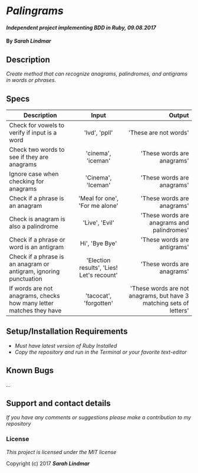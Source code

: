 # _Palingrams_

#### _Independent project implementing BDD in Ruby, 09.08.2017_

#### By _**Sarah Lindmar**_

## Description

_Create method that can recognize anagrams, palindromes, and antigrams in words or phrases._

## Specs

| Description        | Input           | Output  |
| ------------------ |:-------------:| -----:|
| Check for vowels to verify if input is a word    | 'lvd', 'ppll' | 'These are not words' |
| Check two words to see if they are anagrams     | 'cinema', 'iceman'     | 'These words are anagrams'|
| Ignore case when checking for anagrams| 'Cinema', 'Iceman'     | 'These words are anagrams' |
| Check if a phrase is an anagram| 'Meal for one', 'For me alone'     | 'These words are anagrams' |
| Check is anagram is also a palindrome| 'Live', 'Evil'    | 'These words are anagrams and palindromes' |
| Check if a phrase or word is an antigram| Hi', 'Bye Bye'     | 'These words are antigrams' |
| Check if a phrase is an anagram or antigram, ignoring punctuation| 'Election results', 'Lies! Let's recount'  | 'These words are anagrams' |
| If words are not anagrams, checks how many letter matches they have| 'tacocat', 'forgotten'  | 'These words are not anagrams, but have 3 matching sets of letters' |

## Setup/Installation Requirements

* _Must have latest version of Ruby Installed_
* _Copy the repository and run in the Terminal or your favorite text-editor_


## Known Bugs

_..._

## Support and contact details

_If you have any comments or suggestions please make a contribution to my repository_

### License

*This project is licensed under the MIT license*

Copyright (c) 2017 **_Sarah Lindmar_**
